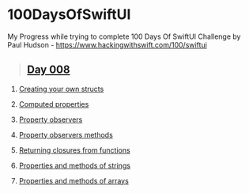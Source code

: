 # 100DaysOfSwiftUI

My Progress while trying to complete 100 Days Of SwiftUI Challenge by Paul Hudson - https://www.hackingwithswift.com/100/swiftui

> ## [Day 008](https://www.hackingwithswift.com/100/swiftui/8 "Day 008")

1. [Creating your own structs](https://www.hackingwithswift.com/sixty/7/1/creating-your-own-structs "Creating your own structs")

2. [Computed properties](https://www.hackingwithswift.com/sixty/7/2/computed-properties "Computed properties")

3. [Property observers](https://www.hackingwithswift.com/sixty/7/3/property-observers "Property observers")

4. [Property observers methods](https://www.hackingwithswift.com/sixty/7/4/methods "Property observers methods")

5. [Returning closures from functions](https://www.hackingwithswift.com/sixty/7/5/mutating-methods "Returning closures from functions")

6. [Properties and methods of strings](https://www.hackingwithswift.com/sixty/7/6/properties-and-methods-of-strings "Properties and methods of strings")

7. [Properties and methods of arrays](https://www.hackingwithswift.com/sixty/7/7/properties-and-methods-of-arrays "Properties and methods of arrays")
